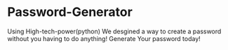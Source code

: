 # Password-Generator
Using High-tech-power(python)
We desgined a way to create a password without you having to do anything!
Generate Your password today!
